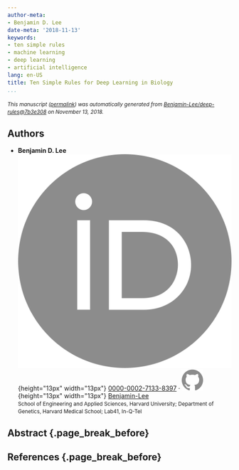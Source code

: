 ```yaml
---
author-meta:
- Benjamin D. Lee
date-meta: '2018-11-13'
keywords:
- ten simple rules
- machine learning
- deep learning
- artificial intelligence
lang: en-US
title: Ten Simple Rules for Deep Learning in Biology
...
```







<small><em>
This manuscript
([permalink](https://Benjamin-Lee.github.io/deep-rules/v/7b3e308922b5ea06c2b23a25422bc1c87b07b625/))
was automatically generated
from [Benjamin-Lee/deep-rules@7b3e308](https://github.com/Benjamin-Lee/deep-rules/tree/7b3e308922b5ea06c2b23a25422bc1c87b07b625)
on November 13, 2018.
</em></small>

## Authors



+ **Benjamin D. Lee**<br>
    ![ORCID icon](images/orcid.svg){height="13px" width="13px"}
    [0000-0002-7133-8397](https://orcid.org/0000-0002-7133-8397)
    · ![GitHub icon](images/github.svg){height="13px" width="13px"}
    [Benjamin-Lee](https://github.com/Benjamin-Lee)<br>
  <small>
     School of Engineering and Applied Sciences, Harvard University; Department of Genetics, Harvard Medical School; Lab41, In-Q-Tel
  </small>



## Abstract {.page_break_before}




## References {.page_break_before}

<!-- Explicitly insert bibliography here -->
<div id="refs"></div>
